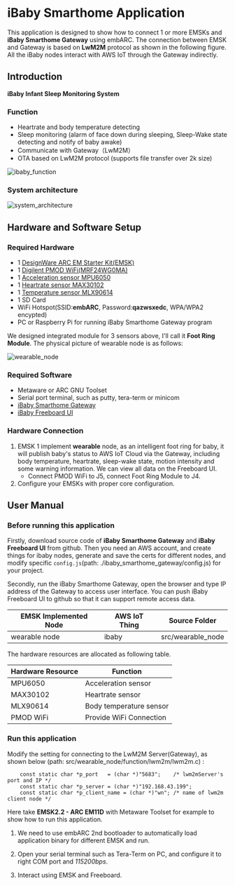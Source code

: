 # iBaby Smarthome Application
This application is designed to show how to connect 1 or more EMSKs and **iBaby Smarthome Gateway** using embARC. The connection between EMSK and Gateway is based on **LwM2M** protocol as shown in the following figure. All the iBaby nodes interact with AWS IoT through the Gateway indirectly.

## Introduction
**iBaby Infant Sleep Monitoring System**

### Function

- Heartrate and body temperature detecting
- Sleep monitoring (alarm of face down during sleeping, Sleep-Wake state detecting and notify of baby awake)
- Communicate with Gateway（LwM2M）
- OTA based on LwM2M protocol (supports file transfer over 2k size)

![ibaby_function](http://i.imgur.com/tspan1C.png)

### System architecture

![system_architecture](http://i.imgur.com/3hqxrJJ.png)

## Hardware and Software Setup
### Required Hardware
- 1 [DesignWare ARC EM Starter Kit(EMSK)](https://www.synopsys.com/dw/ipdir.php?ds=arc_em_starter_kit)
- 1 [Digilent PMOD WiFi(MRF24WG0MA)](http://store.digilentinc.com/pmodwifi-wifi-interface-802-11g/)
- 1 [Acceleration sensor MPU6050](https://www.invensense.com/products/motion-tracking/6-axis/mpu-6050/)
- 1 [Heartrate sensor MAX30102](http://www.electronics-lab.com/max30102/)
- 1 [Temperature sensor MLX90614](https://developer.mbed.org/components/MLX90614-I2C-Infrared-Thermometer/)
- 1 SD Card
- WiFi Hotspot(SSID:**embARC**, Password:**qazwsxedc**, WPA/WPA2 encypted)
- PC or Raspberry Pi for running iBaby Smarthome Gateway program

We designed integrated module for 3 sensors above, I'll call it **Foot Ring Module**. The physical picture of wearable node is as follows:

![wearable_node](http://i.imgur.com/QofeNaG.jpg)

### Required Software
- Metaware or ARC GNU Toolset
- Serial port terminal, such as putty, tera-term or minicom
- [iBaby Smarthome Gateway](https://github.com/XiangcaiHuang/ibaby.git)
- [iBaby Freeboard UI](https://github.com/XiangcaiHuang/ibaby.git)

### Hardware Connection
1. EMSK 1 implement **wearable** node, as an intelligent foot ring for baby, it will publish baby's status to AWS IoT Cloud via the Gateway, including body temperature, heartrate, sleep-wake state, motion intensity and some warning information. We can view all data on the Freeboard UI.
   - Connect PMOD WiFi to J5, connect Foot Ring Module to J4.
2. Configure your EMSKs with proper core configuration.

## User Manual
### Before running this application
Firstly, download source code of **iBaby Smarthome Gateway** and **iBaby Freeboard UI** from github. Then you need an AWS account, and create things for ibaby nodes, generate and save the certs for different nodes, and modify specific `config.js`(path: ./ibaby_smarthome_gateway/config.js) for your project.

Secondly, run the iBaby Smarthome Gateway, open the browser and type IP address of the Gateway to access user interface. You can push iBaby Freeboard UI to github so that it can support remote access data.

|  EMSK Implemented Node   |    AWS IoT Thing      |     Source Folder      |
| ------------------------ | --------------------- | ---------------------- |
|      wearable node       |        ibaby          |   src/wearable_node    |

The hardware resources are allocated as following table.

|  Hardware Resource  |            Function                                           |
| ------------------- | ------------------------------------------------------------- |
|  MPU6050            | Acceleration sensor                                           |
|  MAX30102           | Heartrate sensor                                              |
|  MLX90614           | Body temperature sensor                                       |
|  PMOD WiFi          | Provide WiFi Connection                                       |

### Run this application

Modify the setting for connecting to the LwM2M Server(Gateway), as shown below (path: src/wearable_node/function/lwm2m/lwm2m.c) :

		const static char *p_port   = (char *)"5683";    /* lwm2mServer's port and IP */
		const static char *p_server = (char *)"192.168.43.199";
		const static char *p_client_name = (char *)"wn"; /* name of lwm2m client node */

Here take **EMSK2.2 - ARC EM11D** with Metaware Toolset for example to show how to run this application.

1. We need to use embARC 2nd bootloader to automatically load application binary for different EMSK and run.

2. Open your serial terminal such as Tera-Term on PC, and configure it to right COM port and *115200bps*.

3. Interact using EMSK and Freeboard.
